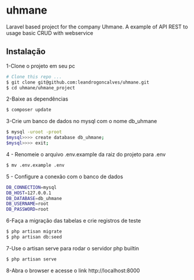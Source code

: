 # uhmane
Laravel based project for the company Uhmane. A example of API REST to usage basic CRUD with webservice

## Instalação

1-Clone o projeto em seu pc

```sh
# Clone this repo ...
$ git clone git@github.com:leandrogoncalves/uhmane.git
$ cd uhmane/uhmane_project
```

2-Baixe as dependências

```sh
$ composer update
```

3-Crie um banco de dados no mysql com o nome db_uhmane

```sh
$ mysql -uroot -proot
$mysql>>>> create database db_uhmane;
$mysql>>>> exit;
```

4 - Renomeie o arquivo .env.example da raiz do projeto  para .env

```sh
$ mv .env.example .env
```

5 - Configure a conexão com o banco de dados

```sh
DB_CONNECTION=mysql
DB_HOST=127.0.0.1
DB_DATABASE=db_uhmane
DB_USERNAME=root
DB_PASSWORD=root
```

6-Faça a migração das tabelas e crie registros de teste

```sh
$ php artisan migrate
$ php artisan db:seed
```

7-Use o artisan serve para rodar o servidor php builtin

```sh
$ php artisan serve
```

8-Abra o browser e acesse o link http://localhost:8000

